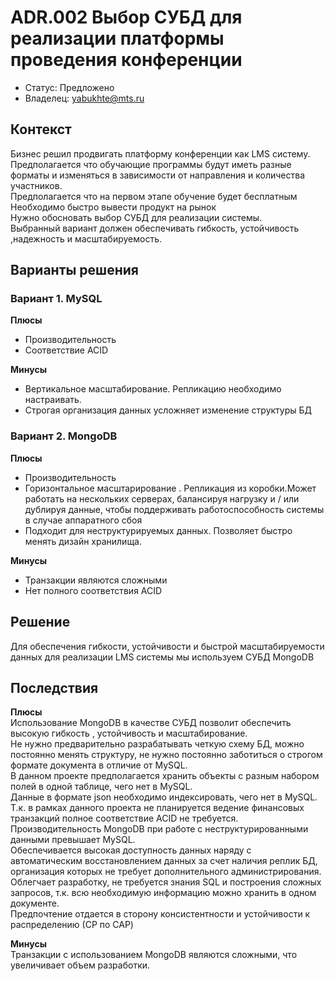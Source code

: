 # ADR.002 Выбор СУБД для реализации платформы проведения конференции 
<!-- Название ADR состоит из [ADR.###] [Коротко суть принятого решения] -->

* Статус: Предложено
* Владелец: yabukhte@mts.ru

## Контекст
Бизнес решил продвигать платформу конференции как LMS систему. <br>
Предполагается что обучающие программы будут иметь разные форматы и изменяться в зависимости от направления и количества участников. <br>
Предполагается что на первом этапе обучение будет бесплатным  <br>
Необходимо быстро вывести продукт на рынок <br>
Нужно обосновать выбор СУБД для реализации системы. <br>
Выбранный вариант должен обеспечивать гибкость, устойчивость ,надежность и масштабируемость.


## Варианты решения
<!-- Описание рассмотренных вариантов c их плюсами и минусами -->

### Вариант 1. МуSQL
<!-- Описание варианта 1 -->
**Плюсы**
  * Производительность
  * Соответствие ACID
  
**Минусы**
  * Вертикальное масштабирование. Репликацию необходимо настраивать.
  * Строгая организация данных усложняет изменение структуры БД

### Вариант 2. MongoDB
<!-- Описание варианта 2 -->
 **Плюсы**  
  * Производительность
  * Горизонтальное масштарирование . Репликация из коробки.Может работать на нескольких серверах, балансируя нагрузку и / или дублируя данные, чтобы поддерживать работоспособность системы в случае аппаратного сбоя
  * Подходит для неструктурируемых данных. Позволяет быстро менять дизайн хранилища.
 
 **Минусы**
  * Транзакции являются сложными
  * Нет полного соответствия ACID

## Решение
<!-- Описание выбранного решения. Решение должно быть сформулировано чётко ("Мы используем...", "Мы не используем", а не "Желательно.." или "Предлагается..."). 
Должна быть понятна связь между решением и проблемой, почему выбрали именно это решение из вариантов -->
Для обеспечения гибкости, устойчивости  и быстрой масштабируемости данных  для реализации LMS системы мы используем СУБД MongoDB
## Последствия
<!-- Положительные и отрицательные последствия (trade-offs). Арх. решения, которые потребуется принять как следствие принятого решения. Если решение содержит риски, то описано, как с ними планируют поступить (за счет чего снижать, почему принять). -->
**Плюсы** <br>
 Использование MongoDB в качестве СУБД позволит обеспечить  высокую гибкость , устойчивость и масштабирование. <br>
 Не нужно предварительно разрабатывать четкую схему БД, можно постоянно менять структуру, не нужно постоянно заботиться о строгом формате документа в отличие от MуSQL. <br>
 В данном проекте предполагается хранить объекты с разным набором полей в одной таблице, чего нет в MySQL. <br>
 Данные в формате json необходимо индексировать, чего нет в MySQL. <br>
 Т.к. в рамках данного проекта не планируется ведение финансовых транзакций полное соответствие ACID не требуется. <br>
 Производительность MongoDB при работе с неструктурированными данными превышает MySQL. <br>
 Обеспечивается высокая доступность данных наряду с автоматическим восстановлением данных за счет наличия реплик БД, организация которых не требует дополнительного администрирования. <br>
 Облегчает разработку, не требуется знания SQL и построения сложных запросов, т.к. всю необходимую информацию можно хранить в одном документе.<br> Предпочтение отдается в сторону  консистентности и устойчивости к распределению (СP по CAP) <br>

**Минусы**  
Транзакции с использованием MongoDB являются сложными, что увеличивает объем разработки. 